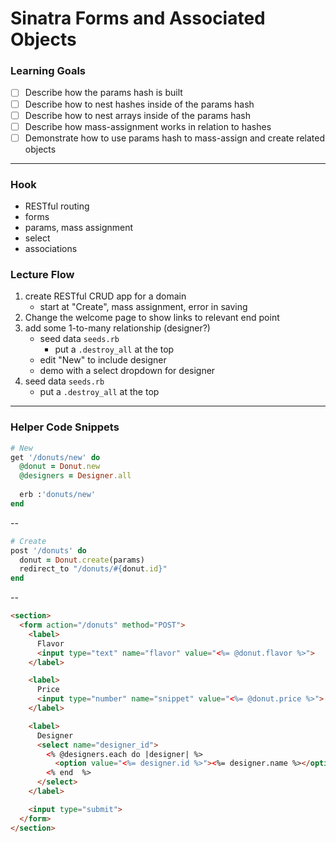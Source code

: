 # Sinatra Forms and Associated Objects
### Learning Goals

* [ ] Describe how the params hash is built
* [ ] Describe how to nest hashes inside of the params hash
* [ ] Describe how to nest arrays inside of the params hash
* [ ] Describe how mass-assignment works in relation to hashes
* [ ] Demonstrate how to use params hash to mass-assign and create related objects

--------------------------

### Hook

* RESTful routing
* forms
* params, mass assignment
* select
* associations


### Lecture Flow

1. create RESTful CRUD app for a domain
    * start at "Create", mass assignment, error in saving  
2. Change the welcome page to show links to relevant end point
3. add some 1-to-many relationship (designer?)
    * seed data `seeds.rb`
        * put a `.destroy_all` at the top
    * edit "New" to include designer
    * demo with a select dropdown for designer
4. seed data `seeds.rb`
    * put a `.destroy_all` at the top

     
---
### Helper Code Snippets
     
```ruby
# New
get '/donuts/new' do
  @donut = Donut.new
  @designers = Designer.all
  
  erb :'donuts/new'
end
```

--

```ruby
# Create
post '/donuts' do
  donut = Donut.create(params)
  redirect_to "/donuts/#{donut.id}"
end
```

--


```html
<section>
  <form action="/donuts" method="POST">
    <label>
      Flavor
      <input type="text" name="flavor" value="<%= @donut.flavor %>">
    </label>

    <label>
      Price
      <input type="number" name="snippet" value="<%= @donut.price %>">
    </label>

    <label>
      Designer
      <select name="designer_id">
        <% @designers.each do |designer| %>
          <option value="<%= designer.id %>"><%= designer.name %></option>
        <% end  %>
      </select>
    </label>

    <input type="submit">
  </form>
</section>

```